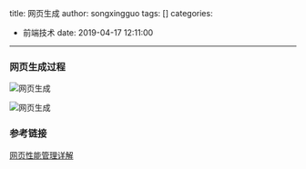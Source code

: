 title: 网页生成
author: songxingguo
tags: []
categories:
  - 前端技术
date: 2019-04-17 12:11:00
---

### 网页生成过程

![网页生成](https://graphbed.qiniu.songxingguo.com/WebPageGeneration/%E7%BD%91%E9%A1%B5%E7%94%9F%E6%88%90-%E6%A6%82%E8%BF%B0.png)

![网页生成](https://graphbed.qiniu.songxingguo.com/WebPageGeneration/%E7%BD%91%E9%A1%B5%E7%94%9F%E6%88%90.png)

<!-- more -->

### 参考链接

[网页性能管理详解](http://www.ruanyifeng.com/blog/2015/09/web-page-performance-in-depth.html)